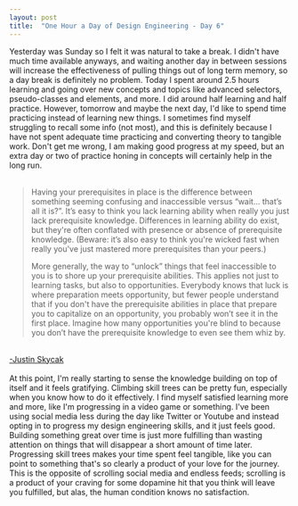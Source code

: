 ```yaml
---
layout: post
title:  "One Hour a Day of Design Engineering - Day 6"
---
```


Yesterday was Sunday so I felt it was natural to take a break. I didn't have much time available anyways, and waiting another day in between sessions will increase the effectiveness of pulling things out of long term memory, so a day break is definitely no problem. Today I spent around 2.5 hours learning and going over new concepts and topics like advanced selectors, pseudo-classes and elements, and more. I did around half learning and half practice. However, tomorrow and maybe the next day, I'd like to spend time practicing instead of learning new things. I sometimes find myself struggling to recall some info (not most), and this is definitely because I have not spent adequate time practicing and converting theory to tangible work. Don't get me wrong, I am making good progress at my speed, but an extra day or two of practice honing in concepts will certainly help in the long run.
<br><br>
<blockquote>Having your prerequisites in place is the difference between something seeming confusing and inaccessible versus “wait... that’s all it is?”. It’s easy to think you lack learning ability when really you just lack prerequisite knowledge. Differences in learning ability do exist, but they're often conflated with presence or absence of prerequisite knowledge. (Beware: it’s also easy to think you're wicked fast when really you've just mastered more prerequisites than your peers.)

More generally, the way to “unlock” things that feel inaccessible to you is to shore up your prerequisite abilities. This applies not just to learning tasks, but also to opportunities. Everybody knows that luck is where preparation meets opportunity, but fewer people understand that if you don't have the prerequisite abilities in place that prepare you to capitalize on an opportunity, you probably won’t see it in the first place. Imagine how many opportunities you're blind to because you don’t have the prerequisite knowledge to even see them whiz by.</blockquote>
<br><a href="https://x.com/justinskycak/status/1972727827540877669">-Justin Skycak</a>
<br><br>
At this point, I'm really starting to sense the knowledge building on top of itself and it feels gratifying. Climbing skill trees can be pretty fun, especially when you know how to do it effectively. I find myself satisfied learning more and more, like I'm progressing in a video game or something. I've been using social media less during the day like Twitter or Youtube and instead opting in to progress my design engineering skills, and it just feels good. Building something great over time is just more fulfilling than wasting attention on things that will disappear a short amount of time later. Progressing skill trees makes your time spent feel tangible, like you can point to something that's so clearly a product of your love for the journey. This is the opposite of scrolling social media and endless feeds; scrolling is a product of your craving for some dopamine hit that you think will leave you fulfilled, but alas, the human condition knows no satisfaction. 